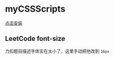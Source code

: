 # myCSSScripts

[点击安装](https://raw.githubusercontent.com/Sciroccogti/myCSSScripts/master/dist/Sciroccogti-CSS.user.js)

## LeetCode font-size

力扣题目描述字体实在太小了，这里手动把他改到 `16px`
